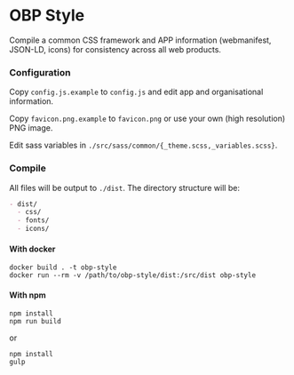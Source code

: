 # OBP Style
Compile a common CSS framework and APP information (webmanifest, JSON-LD, icons) for consistency across all web products.

### Configuration
Copy `config.js.example` to `config.js` and edit app and organisational information.

Copy `favicon.png.example` to `favicon.png` or use your own (high resolution) PNG image.

Edit sass variables in `./src/sass/common/{_theme.scss,_variables.scss}`.

### Compile
All files will be output to `./dist`. The directory structure will be:

```markdown
- dist/
  - css/
  - fonts/
  - icons/
```

#### With docker
```
docker build . -t obp-style
docker run --rm -v /path/to/obp-style/dist:/src/dist obp-style
```

#### With npm
```
npm install
npm run build
```
or
```
npm install
gulp
```
